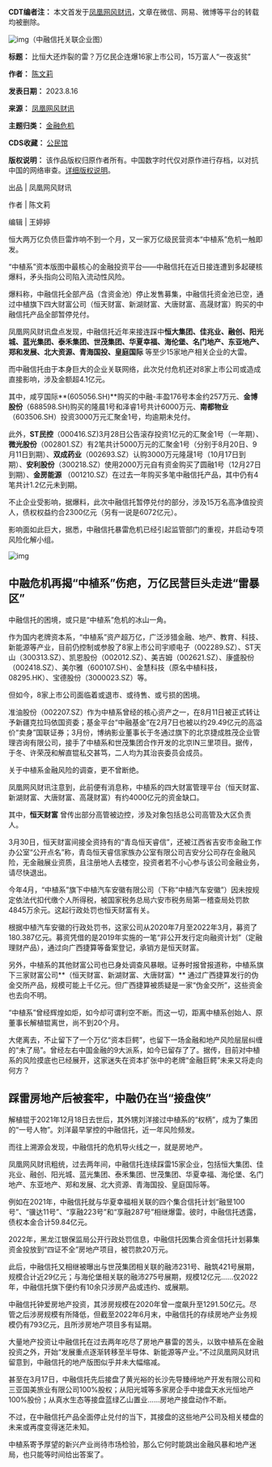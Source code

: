 **CDT编者注：** 本文首发于[凤凰网风财讯](https://fengcx.com/news/detail/56454671.shtml)，文章在微信、网易、微博等平台的转载均被删除。


![img](https://chinadigitaltimes.net/chinese/files/2023/09/post-699835-64f24cd99ed3c.png)（中融信托关联企业图）


**标题：** 比恒大还炸裂的雷？万亿民企连爆16家上市公司，15万富人“一夜返贫”  

**作者：** [陈文莉](https://chinadigitaltimes.net/space/凤凰网)  

**发表日期：** 2023.8.16  

**来源：** [凤凰网风财讯](https://web.archive.org/web/https://fengcx.com/news/detail/56454671.shtml)  

**主题归类：** [金融危机](https://chinadigitaltimes.net/space/金融危机)  

**CDS收藏：** [公民馆](https://chinadigitaltimes.net/space/%E5%85%AC%E6%B0%91%E9%A6%86)  

**版权说明：** 该作品版权归原作者所有。中国数字时代仅对原作进行存档，以对抗中国的网络审查。[详细版权说明](https://chinadigitaltimes.net/chinese/copyright)。


出品 | 凤凰网风财讯  

作者 | 陈文莉  

编辑 | 王婷婷


恒大两万亿负债巨雷炸响不到一个月，又一家万亿级民营资本“中植系”危机一触即发。


“中植系”资本版图中最核心的金融投资平台——中融信托在近日接连遭到多起硬核爆料，矛头指向公司陷入流动性风险。


爆料称，中融信托全部产品（含资金池）停止发售募集，中融信托资金池已空，通过中植旗下四大财富公司（恒天财富、新湖财富、大唐财富、高晟财富）购买的中融信托产品全部暂停兑付。


凤凰网风财讯盘点发现，中融信托近年来接连踩中**恒大集团、佳兆业、融创、阳光城、蓝光集团、泰禾集团、世茂集团、华夏幸福、海伦堡、名门地产、东亚地产、郑和发展、北大资源、青海国投、皇庭国际** 等至少15家地产相关企业的大雷。


而中融信托由于本身巨大的企业关联网络，此次兑付危机还对8家上市公司或造成直接影响，涉及金额超4.1亿元。


其中，咸亨国际**(605056.SH)**购买的中融-丰盈176号本金约257万元、**金博股份**（688598.SH)购买的隆晨1号和泽睿1号共计6000万元、**南都物业** （603506.SH）投资3000万元汇聚金1号，均逾期未兑付。


此外，**ST民控**（000416.SZ)3月28日公告滚存投资1亿元的汇聚金1号（一年期）、**微光股份**（002801.SZ）有2笔共计5000万元的汇聚金1号（分别于8月20日、9月11日到期）、**双成药业**（002693.SZ）认购3000万元隆晟1号（10月17日到期）、**安利股份**（300218.SZ）使用2000万元自有资金购买了圆融1号（12月27日到期）、**金房能源** （001210.SZ）在过去一年购买多笔中融信托产品，其中仍有4笔共计1.2亿元未到期。


不止企业受影响，据爆料，此次中融信托暂停兑付的部分，涉及15万名高净值投资人，债权权益约合2300亿元（另有一说是6072亿元）。


影响面如此巨大，据悉，中融信托暴雷危机已经引起监管部门的重视，并启动专项风险化解小组。


![img](https://chinadigitaltimes.net/chinese/files/2023/09/post-699835-64f24cdab2441.png)


**中融危机再揭“中植系”伤疤，万亿民营巨头走进“雷暴区”** 
-------------------------------


中融信托的困境，或只是“中植系”危机的冰山一角。


作为国内老牌资本系，“中植系”资产超万亿，广泛涉猎金融、地产、教育、科技、新能源等产业，目前仍控制或参股了8家上市公司宇顺电子（002289.SZ）、ST天山（300313.SZ）、凯恩股份（002012.SZ）、美吉姆（002621.SZ）、康盛股份（002418.SZ）、美尔雅（600107.SH）、金慧科技（原名中植科技，08295.HK）、宝德股份（3000023.SZ）等。


但如今，8家上市公司面临着或退市、或待售、或亏损的困境。


准油股份（002207.SZ）作为中植系曾经的核心资产之一，在8月11日被正式转让予新疆克拉玛依国资委；基金平台“中融基金”在2月7日也被以约29.49亿元的高溢价“卖身”国联证券；3月份，博纳影业董事长于冬通过旗下的北京捷成胜茂企业管理咨询有限公司，接手了中植系和世茂集团合作开发的北京IN三里项目。据传，于冬、许荣茂和解直锟私交甚笃，二人均为其治丧委员会成员。


关于中植系金融风险的调查，更不曾断绝。


凤凰网风财讯注意到，此前便有消息称，中植系的四大财富管理平台（恒天财富、新湖财富、大唐财富、高晟财富）有约4000亿元的资金缺口。


其中，**恒天财富** 曾传出部分高管被边控，涉及对象包括总公司高管及大区负责人。


3月30日，恒天财富间接全资持有的“青岛恒天睿信”，还被江西省吉安市金融工作办公室“公开点名”称，青岛恒天睿信家族办公室有限公司吉安分公司存在金融风险，无金融展业资质，且注册地人去楼空，投资者若不小心参与该公司金融业务，请尽快退出。


今年4月，“中植系”旗下中植汽车安徽有限公司（下称“中植汽车安徽”）因未按规定依法代扣代缴个人所得税，被国家税务总局六安市税务局第一稽查局处罚款4845万余元。这起行政处罚也恒天财富有关。


根据中植汽车安徽的行政处罚书，这家公司从2020年7月至2022年3月，募资了180.387亿元。募资凭借的是2019年实施的一笔“非公开发行定向融资计划”（定融理财产品），通过向广西捷算等备案登记，承销方是恒天财富。


另外，中植系的其他财富公司也已身处调查风暴眼。证券时报曾报道称，中植系旗下三家财富公司**（恒天财富、新湖财富、大唐财富）** 通过广西捷算发行的伪金交所产品，规模可能上千亿元。但广西捷算被质疑是一家“伪金交所”，这些资金也去向不明。


“中植系”曾经辉煌如炬，如今却可谓利空不断。而这一切，距离中植系创始人、原董事长解植锟离世，尚不到20个月。


大佬离去，不止留下了一个万亿“资本巨鳄”，也留下一场金融和地产风险层层纠缠的“未了局”。曾经左右中国金融的9大派系，如今已留存了了。据传，目前对中植系的风险摸底也已经展开，这家迷失在资本扩张中的老牌“金融巨鳄”未来又将走向何方？


**踩雷房地产后被套牢，中融仍在当“接盘侠”** 
------------------------


解植锟于2021年12月18日去世后，其外甥刘洋接过中植系的“权柄”，成为了集团的“一号人物”。刘洋最早掌控的中融信托，近一年风险频发。


而往上溯源会发现，中融信托的危机导火线之一，就是房地产。


凤凰网风财讯粗统，过去两年间，中融信托连续踩雷15家企业，包括恒大集团、佳兆业、融创、阳光城、蓝光集团、泰禾集团、世茂集团、华夏幸福、海伦堡、名门地产、东亚地产、郑和发展、北大资源、青海国投、皇庭国际等。


例如在2021年，中融信托就与华夏幸福相关联的四个集合信托计划“融昱100号”、“骥达11号”、“享融223号”和“享融287号”相继爆雷。彼时，中融信托透露，债权本金合计59.84亿元。


2022年，黑龙江银保监局公开行政处罚信息，中融信托因集合资金信托计划募集资金投放到“四证不全”房地产项目，被罚款20万元。


此后，中融信托又相继被曝出与世茂集团相关联的融沛231号、融筑421号展期，规模合计近29亿元；与海伦堡相关联的融沛275号展期，规模12亿元……仅2022年，中融信托旗下便约有10余只涉房产品或违约、或展期。


中融信托钟爱房地产投资，其涉房规模在2020年曾一度飙升至1291.50亿元。尽管之后涉房规模有所降低，但截至2022年6月末，中融信托的存续房地产业务规模仍有793亿元，且所涉房地产项目多有延期。


大量地产投资让中融信托在过去两年吃尽了房地产暴雷的苦头，以致中植系在金融投资之外，开始“发展重点逐渐转移至半导体、新能源等产业。”不过凤凰网风财讯留意到，中融信托的地产版图似乎并未大幅缩减。


甚至在3月17日，中融信托先后接盘了黄光裕的长沙先导臻缔地产开发有限公司和三亚国美旅业有限公司100%股权；从阳光城等多家房企手中接盘天水光恒地产100%股份；从真水生态等接盘蓝绿乙山置业……房地产接盘动作不断。


不过，在中融信托产品全面停止兑付的当下，其接盘的这些地产公司及相关楼盘的未来或再度变得迷茫未知。


中植系寄予厚望的新兴产业尚待市场检验，那么它何时能跳出金融风暴和地产迷局，也只能等时间给出答案了。




